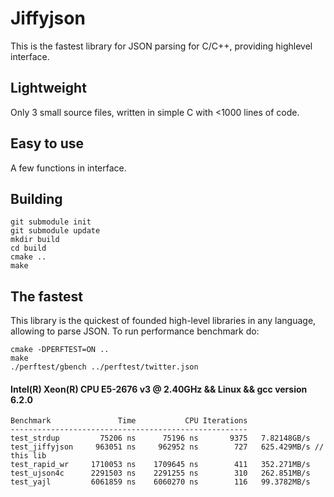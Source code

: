 Jiffyjson
=============

This is the fastest library for JSON parsing for C/C++, providing highlevel interface.

Lightweight
-------

Only 3 small source files, written in simple C with <1000 lines of code.

Easy to use
-------

A few functions in interface.

Building
-------
```
git submodule init
git submodule update
mkdir build
cd build
cmake ..
make
```

The fastest
-------

This library is the quickest of founded high-level libraries in any language, allowing to parse JSON.
To run performance benchmark do:
```
cmake -DPERFTEST=ON ..
make
./perftest/gbench ../perftest/twitter.json
```

#### Intel(R) Xeon(R) CPU E5-2676 v3 @ 2.40GHz && Linux && gcc version 6.2.0
```
Benchmark               Time           CPU Iterations
-----------------------------------------------------
test_strdup         75206 ns      75196 ns       9375   7.82148GB/s
test_jiffyjson     963051 ns     962952 ns        727   625.429MB/s // this lib
test_rapid_wr     1710053 ns    1709645 ns        411   352.271MB/s
test_ujson4c      2291503 ns    2291255 ns        310   262.851MB/s
test_yajl         6061859 ns    6060270 ns        116   99.3782MB/s
```
